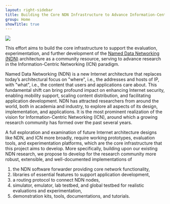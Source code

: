 ```yaml
---
layout: right-sidebar
title: Building the Core NDN Infrastructure to Advance Information-Centric Networking Research (NDN-CRI)
group: Home
showTitle: true
---
```


<div class="row" markdown="1">

<div class="col-md-12" markdown="1">

<img src="{{ site.baseurl }}/assets/img/testbed.png" class="col-md-6 pull-right" style="max-width:150%" />

This effort aims to build the core infrastructure to support the evaluation, experimentation, and further
development of the [Named Data Networking (NDN)](https://named-data.net/) architecture as a community resource, serving to advance research in the Information-Centric Networking (ICN) paradigm.

Named Data Networking (NDN) is a new Internet architecture that replaces today&#8217;s architectural focus on
"where", i.e., the addresses and hosts of IP, with "what", i.e., the content that users and applications
care about. This fundamental shift can bring profound impact on enhancing Internet security, enabling
mobility support, scaling content distribution, and facilitating application development. NDN has attracted
researchers from around the world, both in academia and industry, to explore all aspects of its design,
implementation, and applications. It is the most prominent realization of the vision for Information-Centric
Networking (ICN), around which a growing research community has formed over the past several
years.

<!-- A full exploration and examination of future Internet architecture designs like NDN, and ICN more broadly, require
working prototypes, evaluation tools, and experimentation platforms, which are the core infrastructure that this
project aims to develop. More specifically, building upon our existing NDN research, we propose to develop for the
research community more robust, extensible, and well-documented implementations of the (i) NDN software
forwarder providing core network functionality, (ii) libraries of essential features to support application development,
(iii) a routing protocol to connect NDN nodes, (iv) simulator, emulator, lab testbed, and global testbed
for realistic evaluations and experimentation, and (v) demonstration kits, tools, documentations, and
tutorials. -->

A full exploration and examination of future Internet architecture designs like NDN, and ICN more broadly, require
working prototypes, evaluation tools, and experimentation platforms, which are the core infrastructure that this
project aims to develop. More specifically, building upon our existing NDN research, we propose to develop for the
research community more robust, extensible, and well-documented implementations of

<ol>
<li>the NDN software forwarder providing core network functionality,</li>
<li>libraries of essential features to support application development,</li>
<li>a routing protocol to connect NDN nodes,</li>
<li>simulator, emulator, lab testbed, and global testbed for realistic evaluations and experimentation,
</li>
<li>demonstration kits, tools, documentations, and tutorials.</li>
</ol>

</div>
</div>


